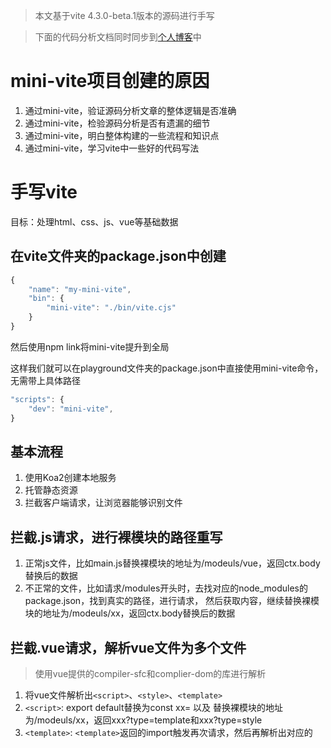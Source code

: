 > 本文基于vite 4.3.0-beta.1版本的源码进行手写

> 下面的代码分析文档同时同步到[个人博客](https://segmentfault.com/u/wbccb)中

# mini-vite项目创建的原因
1. 通过mini-vite，验证源码分析文章的整体逻辑是否准确
2. 通过mini-vite，检验源码分析是否有遗漏的细节
3. 通过mini-vite，明白整体构建的一些流程和知识点
4. 通过mini-vite，学习vite中一些好的代码写法


# 手写vite

目标：处理html、css、js、vue等基础数据

## 在vite文件夹的package.json中创建
```javascript
{
    "name": "my-mini-vite",
    "bin": {
        "mini-vite": "./bin/vite.cjs"
    }
}
```
然后使用npm link将mini-vite提升到全局

这样我们就可以在playground文件夹的package.json中直接使用mini-vite命令，无需带上具体路径
```javascript
"scripts": {
    "dev": "mini-vite",
}
```

## 基本流程
1. 使用Koa2创建本地服务
2. 托管静态资源
3. 拦截客户端请求，让浏览器能够识别文件

## 拦截.js请求，进行裸模块的路径重写
1. 正常js文件，比如main.js替换裸模块的地址为/modeuls/vue，返回ctx.body替换后的数据
2. 不正常的文件，比如请求/modules开头时，去找对应的node_modules的package.json，找到真实的路径，进行请求，
然后获取内容，继续替换裸模块的地址为/modeuls/xx，返回ctx.body替换后的数据

## 拦截.vue请求，解析vue文件为多个文件
> 使用vue提供的compiler-sfc和complier-dom的库进行解析
1. 将vue文件解析出`<script>`、`<style>`、`<template>`
2. `<script>`: export default替换为const xx= 以及 替换裸模块的地址为/modeuls/xx，返回xxx?type=template和xxx?type=style
3. `<template>`: `<template>`返回的import触发再次请求，然后再解析出对应的<template>标签数据返回
4. `<style>`: `<script>`返回的import触发再次请求，然后再解析出对应的<style>标签数据返回

# 版本2

在上面版本1中，我们已经实现了重写裸模块路径以及解析vue文件
在源码分析中，我们还差
● 预构建(resolveId+onLoad)esbuild打包：commonjs->esmodule以及将多个import打包到一个文件中
● 请求拦截：插件transform转化，比如转化scss->css等逻辑
● 热更新：websocket以及accept等自定义处理

接下来我们在版本2中将尽可能完善这一部分的内容